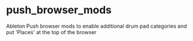 # push_browser_mods
Ableton Push browser mods to enable additional drum pad categories and put 'Places' at the top of the browser

